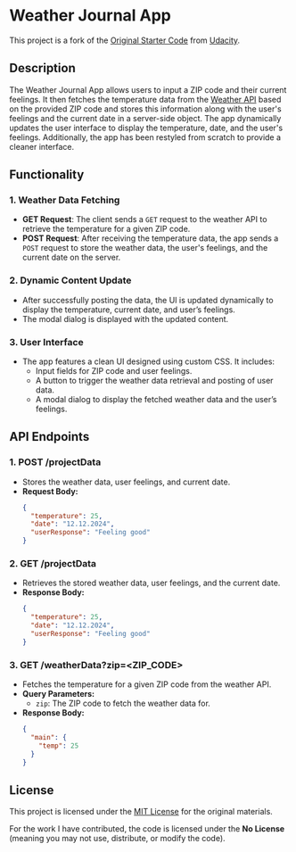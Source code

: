 # Weather Journal App
This project is a fork of the [Original Starter Code](https://github.com/udacity/fend/tree/refresh-2019) from [Udacity](https://www.udacity.com/).

## Description
The Weather Journal App allows users to input a ZIP code and their current feelings. It then fetches the temperature data from the [Weather API](https://openweathermap.org/api) based on the provided ZIP code and stores this information along with the user's feelings and the current date in a server-side object. The app dynamically updates the user interface to display the temperature, date, and the user's feelings. Additionally, the app has been restyled from scratch to provide a cleaner interface.

## Functionality

### 1. **Weather Data Fetching**
   - **GET Request**: The client sends a `GET` request to the weather API to retrieve the temperature for a given ZIP code.
   - **POST Request**: After receiving the temperature data, the app sends a `POST` request to store the weather data, the user's feelings, and the current date on the server.

### 2. **Dynamic Content Update**
   - After successfully posting the data, the UI is updated dynamically to display the temperature, current date, and user’s feelings.
   - The modal dialog is displayed with the updated content.

### 3. **User Interface**
   - The app features a clean UI designed using custom CSS. It includes:
     - Input fields for ZIP code and user feelings.
     - A button to trigger the weather data retrieval and posting of user data.
     - A modal dialog to display the fetched weather data and the user’s feelings.
   

## API Endpoints

### 1. **POST /projectData**
   - Stores the weather data, user feelings, and current date.
   - **Request Body:**
     ```json
     {
       "temperature": 25,
       "date": "12.12.2024",
       "userResponse": "Feeling good"
     }
     ```

### 2. **GET /projectData**
   - Retrieves the stored weather data, user feelings, and the current date.
   - **Response Body:**
     ```json
     {
       "temperature": 25,
       "date": "12.12.2024",
       "userResponse": "Feeling good"
     }
     ```

### 3. **GET /weatherData?zip=<ZIP_CODE>**
   - Fetches the temperature for a given ZIP code from the weather API.
   - **Query Parameters:**
     - `zip`: The ZIP code to fetch the weather data for.
   - **Response Body:**
     ```json
     {
       "main": {
         "temp": 25
       }
     }
     ```

## License

This project is licensed under the [MIT License](https://choosealicense.com/licenses/mit/) for the original materials.

For the work I have contributed, the code is licensed under the **No License** (meaning you may not use, distribute, or modify the code).


